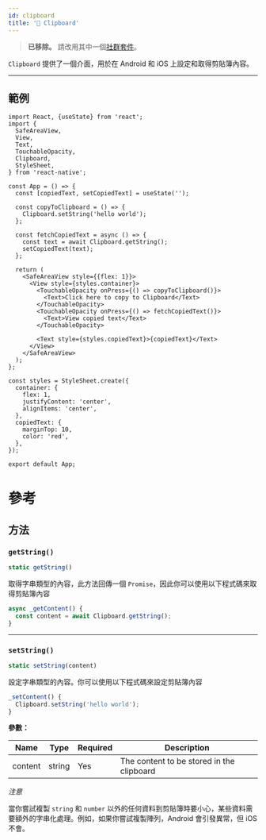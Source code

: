 ```yaml
---
id: clipboard
title: '🚧 Clipboard'
---
```


> **已移除。** 請改用其中一個[社群套件](https://reactnative.directory/?search=clipboard)。

`Clipboard` 提供了一個介面，用於在 Android 和 iOS 上設定和取得剪貼簿內容。

---

## 範例

```SnackPlayer name=Clipboard%20API%20Example&supportedPlatforms=ios,android
import React, {useState} from 'react';
import {
  SafeAreaView,
  View,
  Text,
  TouchableOpacity,
  Clipboard,
  StyleSheet,
} from 'react-native';

const App = () => {
  const [copiedText, setCopiedText] = useState('');

  const copyToClipboard = () => {
    Clipboard.setString('hello world');
  };

  const fetchCopiedText = async () => {
    const text = await Clipboard.getString();
    setCopiedText(text);
  };

  return (
    <SafeAreaView style={{flex: 1}}>
      <View style={styles.container}>
        <TouchableOpacity onPress={() => copyToClipboard()}>
          <Text>Click here to copy to Clipboard</Text>
        </TouchableOpacity>
        <TouchableOpacity onPress={() => fetchCopiedText()}>
          <Text>View copied text</Text>
        </TouchableOpacity>

        <Text style={styles.copiedText}>{copiedText}</Text>
      </View>
    </SafeAreaView>
  );
};

const styles = StyleSheet.create({
  container: {
    flex: 1,
    justifyContent: 'center',
    alignItems: 'center',
  },
  copiedText: {
    marginTop: 10,
    color: 'red',
  },
});

export default App;
```

# 參考

## 方法

### `getString()`

```jsx
static getString()
```

取得字串類型的內容，此方法回傳一個 `Promise`，因此你可以使用以下程式碼來取得剪貼簿內容

```jsx
async _getContent() {
  const content = await Clipboard.getString();
}
```

---

### `setString()`

```jsx
static setString(content)
```

設定字串類型的內容。你可以使用以下程式碼來設定剪貼簿內容

```jsx
_setContent() {
  Clipboard.setString('hello world');
}
```

**參數：**

| Name    | Type   | Required | Description                               |
| ------- | ------ | -------- | ----------------------------------------- |
| content | string | Yes      | The content to be stored in the clipboard |

_注意_

當你嘗試複製 `string` 和 `number` 以外的任何資料到剪貼簿時要小心，某些資料需要額外的字串化處理。例如，如果你嘗試複製陣列，Android 會引發異常，但 iOS 不會。